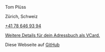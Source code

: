 
Tom Plüss

Zürich, Schweiz

[+41 78 646 93 94](tel:+41786469394)

[Weitere Details für dein Adressbuch als VCard.](/tompluess.vcf)


Diese Webseite auf [GitHub](https://github.com/tompluess/tompluess)